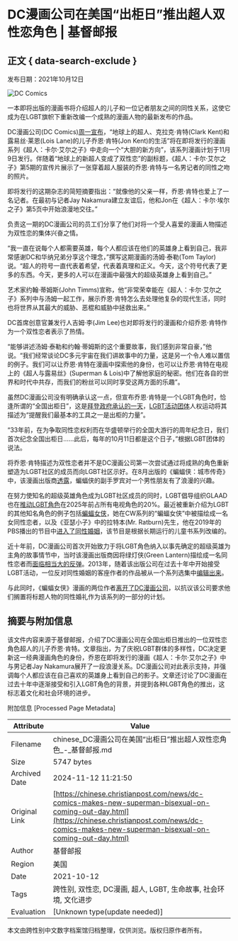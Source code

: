 # DC漫画公司在美国“出柜日”推出超人双性恋角色 | 基督邮报

## 正文 { data-search-exclude }


发布日期：2021年10月12日

![DC Comics](https://cdn-chinese.christianpost.com/files/cache/image/1/48/14812_w_935_639.png)

一本即将出版的漫画书将介绍超人的儿子和一位记者朋友之间的同性关系，这使它成为在LGBT旗帜下重新改编一个成熟的漫画人物的最新发布的作品。

DC漫画公司(DC Comics)[周一宣布](https://www.dccomics.com/blog/2021/10/11/jon-kent-finds-his-identity-in-superman-son-of-kal-el-5)，“地球上的超人、克拉克·肯特(Clark Kent)和露易丝·莱恩(Lois Lane)的儿子乔恩·肯特(Jon Kent)的生活”将在即将发行的漫画系列《超人：卡尔·艾尔之子》中走向一个“大胆的新方向”，该系列漫画计划于11月9日发行。伴随着“地球上的新超人变成了双性恋”的副标题，《超人：卡尔·艾尔之子》第5期的宣传片展示了一张穿着超人服装的乔恩·肯特与一名男记者的同性之吻的照片。

即将发行的这期杂志的简短摘要指出：“就像他的父亲一样，乔恩·肯特也爱上了一名记者。在最初与记者Jay Nakamura建立友谊后，他和Jon在《超人：卡尔·埃尔之子》第5页中开始浪漫地交往。”

负责这一期的DC漫画公司的员工们分享了他们对将一个受人喜爱的漫画人物描述为双性恋的集体兴奋之情。

“我一直在说每个人都需要英雄，每个人都应该在他们的英雄身上看到自己，我非常感谢DC和华纳兄弟分享这个理念，”撰写这期漫画的汤姆·泰勒(Tom Taylor)说。“超人的符号一直代表着希望，代表着真理和正义。今天，这个符号代表了更多的东西。今天，更多的人可以在漫画中最强大的超级英雄身上看到自己。”

艺术家约翰·蒂姆斯(John Timms)宣称，他“非常荣幸能在《超人：卡尔·艾尔之子》系列中与汤姆一起工作，展示乔恩·肯特怎么去处理他复杂的现代生活，同时也将世界从其最大的威胁、恶棍和威胁中拯救出来。”

DC首席创意官兼发行人吉姆·李(Jim Lee)也对即将发行的漫画和介绍乔恩·肯特作为一个双性恋者表示了热情。

“能够讲述汤姆·泰勒和约翰·蒂姆斯的这个重要故事，我们感到非常自豪，”他说。“我们经常谈论DC多元宇宙在我们讲故事中的力量，这是另一个令人难以置信的例子。我们可以让乔恩·肯特在漫画中探索他的身份，也可以让乔恩·肯特在电视上的《超人与露易丝》(Superman & Lois)中了解他家庭的秘密。他们在各自的世界和时代中共存，而我们的粉丝可以同时享受这两方面的乐趣”。

虽然DC漫画公司没有明确承认这一点，但宣布乔恩·肯特是一个LGBT角色时，恰逢所谓的“全国出柜日”，这是[拜登政府承认的一天](https://www.whitehouse.gov/briefing-room/statements-releases/2021/10/11/statement-by-president-joseph-r-biden-jr-on-national-coming-out-day/)，[LGBT活动团体](https://www.hrc.org/resources/national-coming-out-day)人权运动将其描述为“提醒我们最基本的工具之一是出柜的力量”。

“33年前，在为争取同性恋权利而在华盛顿举行的全国大游行的周年纪念日，我们首次纪念全国出柜日……此后，每年的10月11日都是这个日子，”根据LGBT团体的说法。

将乔恩·肯特描述为双性恋者并不是DC漫画公司第一次尝试通过将成熟的角色重新塑造为LGBT社区的成员而向LGBT社区示好。在8月出版的《蝙蝠侠：城市传奇》中，该漫画出版商[透露](https://www.christianpost.com/news/robin-revealed-as-possibly-bisexual-in-latest-issue-of-batman.html)，蝙蝠侠的副手罗宾对一个男性朋友有了浪漫的兴趣。

在努力使知名的超级英雄角色成为LGBT社区成员的同时，LGBT倡导组织GLAAD也在[推动LGBT角色](https://www.christianpost.com/news/lgbt-group-pushes-for-20-percent-of-all-television-characters-be-lgbt-by-2025.html)在2025年前占所有电视角色的20%。最近被重新介绍为LGBT的其他知名角色的例子包括[蝙蝠女侠](https://www.christianpost.com/news/lesbian-batwoman-gets-approval-at-cw-first-live-action-superhero-series-with-lgbt-lead-character.html)，她在CW系列的“蝙蝠女侠”中被描绘成一名女同性恋者，以及《亚瑟小子》中的拉特本(Mr. Ratburn)先生，他在2019年的PBS播出的节目中[进入了同性婚姻](https://www.christianpost.com/news/pbs-taking-advantage-of-parents-trust-by-including-gay-wedding-in-arthur-conservative-group.html)，该节目是根据长期运行的儿童书系列改编的。

近十年前，DC漫画公司首次开始致力于将LGBT角色纳入以事先确定的超级英雄为主角的故事情节中，当时该漫画出版商因将绿灯侠(Green Lantern)描绘成一名同性恋者而[面临相当大的反弹](https://www.christianpost.com/news/green-lantern-is-gay-dc-comics-prompts-backlash-by-outing-superhero.html)。2013年，随着该出版公司在过去十年中开始接受LGBT活动，一位反对同性婚姻的客座作者的作品被从一个系列选集中[编辑出来](https://www.christianpost.com/news/superman-comic-writer-edited-out-of-series-for-support-of-traditional-marriage.html)。

与此同时，《蝙蝠女侠》漫画的两位作者[离开了DC漫画公司](https://www.christianpost.com/news/batwoman-co-authors-quit-after-dc-comics-prohibited-lesbian-marriage.html)，以抗议该公司要求他们搁置将标题人物的同性婚礼作为该系列的一部分的计划。

## 摘要与附加信息

<!-- tcd_abstract -->
该文件内容来源于基督邮报，介绍了DC漫画公司在全国出柜日推出的一位双性恋角色超人的儿子乔恩·肯特。文章指出，为了庆祝LGBT群体的多样性，DC决定更新这一经典漫画角色的身份，乔恩在即将发行的漫画《超人：卡尔·艾尔之子》中与男记者Jay Nakamura展开了一段浪漫关系。DC漫画公司对此表示支持，并强调每个人都应该在自己喜欢的英雄身上看到自己的影子。文章还讨论了DC漫画在过去十年中逐渐接受和引入LGBT角色的背景，并提到各种LGBT角色的推出，这标志着文化和社会环境的进步。
<!-- tcd_abstract_end -->

附加信息 [Processed Page Metadata]

| Attribute       | Value                                  |
|-----------------|----------------------------------------|
| Filename        | chinese_DC漫画公司在美国“出柜日”推出超人双性恋角色_-_基督邮报.md                             |
| Size            | 5747 bytes                           |
| Archived Date   | 2024-11-12 11:21:50                             |
| Original Link   | [https://chinese.christianpost.com/news/dc-comics-makes-new-superman-bisexual-on-coming-out-day.html](https://chinese.christianpost.com/news/dc-comics-makes-new-superman-bisexual-on-coming-out-day.html)                       |
| Author          | 基督邮报                               |
| Region          | 美国                               |
| Date            | 2021-10-12                                 |
| Tags            | 跨性别, 双性恋, DC漫画, 超人, LGBT, 生命故事, 社会环境, 文化进步                                 |
| Evaluation            | [Unknown type(update needed)]                                 |
<!-- tcd_table_end -->

本文由跨性别中文数字档案馆归档整理，仅供浏览。版权归原作者所有。
